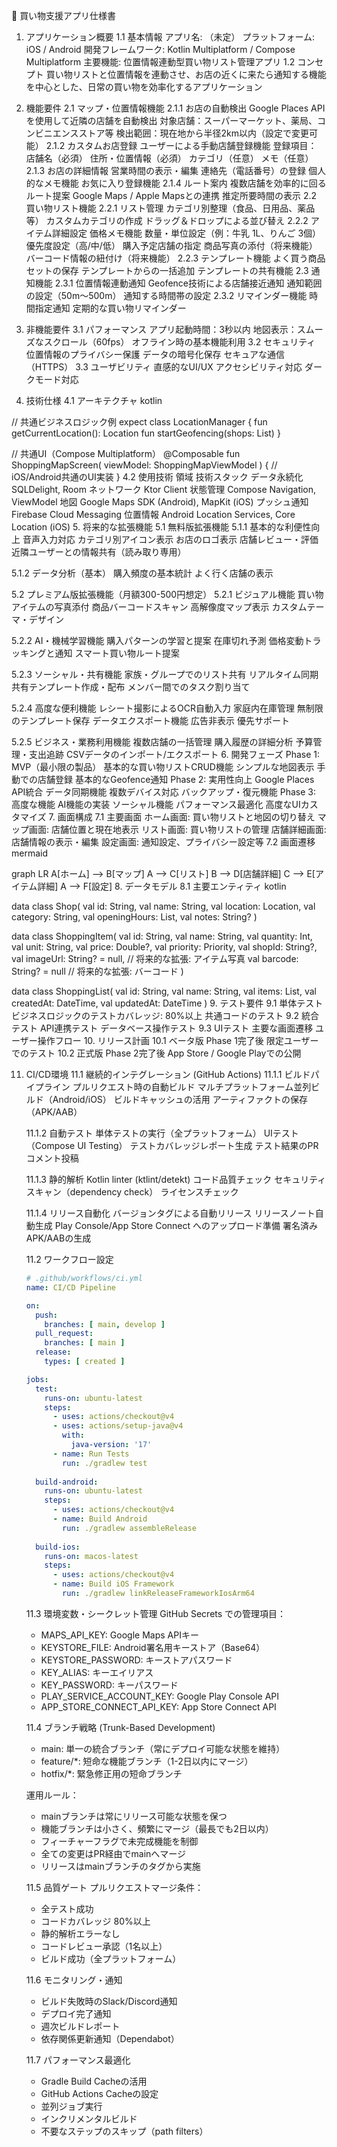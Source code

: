 🛒 買い物支援アプリ仕様書
1. アプリケーション概要
   1.1 基本情報
   アプリ名: （未定）
   プラットフォーム: iOS / Android
   開発フレームワーク: Kotlin Multiplatform / Compose Multiplatform
   主要機能: 位置情報連動型買い物リスト管理アプリ
   1.2 コンセプト
   買い物リストと位置情報を連動させ、お店の近くに来たら通知する機能を中心とした、日常の買い物を効率化するアプリケーション

2. 機能要件
   2.1 マップ・位置情報機能
   2.1.1 お店の自動検出
   Google Places APIを使用して近隣の店舗を自動検出
   対象店舗：スーパーマーケット、薬局、コンビニエンスストア等
   検出範囲：現在地から半径2km以内（設定で変更可能）
   2.1.2 カスタムお店登録
   ユーザーによる手動店舗登録機能
   登録項目：
   店舗名（必須）
   住所・位置情報（必須）
   カテゴリ（任意）
   メモ（任意）
   2.1.3 お店の詳細情報
   営業時間の表示・編集
   連絡先（電話番号）の登録
   個人的なメモ機能
   お気に入り登録機能
   2.1.4 ルート案内
   複数店舗を効率的に回るルート提案
   Google Maps / Apple Mapsとの連携
   推定所要時間の表示
   2.2 買い物リスト機能
   2.2.1 リスト管理
   カテゴリ別整理（食品、日用品、薬品等）
   カスタムカテゴリの作成
   ドラッグ＆ドロップによる並び替え
   2.2.2 アイテム詳細設定
   価格メモ機能
   数量・単位設定（例：牛乳 1L、りんご 3個）
   優先度設定（高/中/低）
   購入予定店舗の指定
   商品写真の添付（将来機能）
   バーコード情報の紐付け（将来機能）
   2.2.3 テンプレート機能
   よく買う商品セットの保存
   テンプレートからの一括追加
   テンプレートの共有機能
   2.3 通知機能
   2.3.1 位置情報連動通知
   Geofence技術による店舗接近通知
   通知範囲の設定（50m〜500m）
   通知する時間帯の設定
   2.3.2 リマインダー機能
   時間指定通知
   定期的な買い物リマインダー
3. 非機能要件
   3.1 パフォーマンス
   アプリ起動時間：3秒以内
   地図表示：スムーズなスクロール（60fps）
   オフライン時の基本機能利用
   3.2 セキュリティ
   位置情報のプライバシー保護
   データの暗号化保存
   セキュアな通信（HTTPS）
   3.3 ユーザビリティ
   直感的なUI/UX
   アクセシビリティ対応
   ダークモード対応
4. 技術仕様
   4.1 アーキテクチャ
   kotlin

// 共通ビジネスロジック例
expect class LocationManager {
fun getCurrentLocation(): Location
fun startGeofencing(shops: List<Shop>)
}

// 共通UI（Compose Multiplatform）
@Composable
fun ShoppingMapScreen(
viewModel: ShoppingMapViewModel
) {
// iOS/Android共通のUI実装
}
4.2 使用技術
領域	技術スタック
データ永続化	SQLDelight, Room
ネットワーク	Ktor Client
状態管理	Compose Navigation, ViewModel
地図	Google Maps SDK (Android), MapKit (iOS)
プッシュ通知	Firebase Cloud Messaging
位置情報	Android Location Services, Core Location (iOS)
5. 将来的な拡張機能
   5.1 無料版拡張機能
   5.1.1 基本的な利便性向上
   音声入力対応
   カテゴリ別アイコン表示
   お店のロゴ表示
   店舗レビュー・評価
   近隣ユーザーとの情報共有（読み取り専用）
   
   5.1.2 データ分析（基本）
   購入頻度の基本統計
   よく行く店舗の表示
   
   5.2 プレミアム版拡張機能（月額300-500円想定）
   5.2.1 ビジュアル機能
   買い物アイテムの写真添付
   商品バーコードスキャン
   高解像度マップ表示
   カスタムテーマ・デザイン
   
   5.2.2 AI・機械学習機能
   購入パターンの学習と提案
   在庫切れ予測
   価格変動トラッキングと通知
   スマート買い物ルート提案
   
   5.2.3 ソーシャル・共有機能
   家族・グループでのリスト共有
   リアルタイム同期
   共有テンプレート作成・配布
   メンバー間でのタスク割り当て
   
   5.2.4 高度な便利機能
   レシート撮影によるOCR自動入力
   家庭内在庫管理
   無制限のテンプレート保存
   データエクスポート機能
   広告非表示
   優先サポート
   
   5.2.5 ビジネス・業務利用機能
   複数店舗の一括管理
   購入履歴の詳細分析
   予算管理・支出追跡
   CSVデータのインポート/エクスポート
6. 開発フェーズ
   Phase 1: MVP（最小限の製品）
   基本的な買い物リストCRUD機能
   シンプルな地図表示
   手動での店舗登録
   基本的なGeofence通知
   Phase 2: 実用性向上
   Google Places API統合
   データ同期機能
   複数デバイス対応
   バックアップ・復元機能
   Phase 3: 高度な機能
   AI機能の実装
   ソーシャル機能
   パフォーマンス最適化
   高度なUIカスタマイズ
7. 画面構成
   7.1 主要画面
   ホーム画面: 買い物リストと地図の切り替え
   マップ画面: 店舗位置と現在地表示
   リスト画面: 買い物リストの管理
   店舗詳細画面: 店舗情報の表示・編集
   設定画面: 通知設定、プライバシー設定等
   7.2 画面遷移
   mermaid

graph LR
A[ホーム] --> B[マップ]
A --> C[リスト]
B --> D[店舗詳細]
C --> E[アイテム詳細]
A --> F[設定]
8. データモデル
   8.1 主要エンティティ
   kotlin

data class Shop(
val id: String,
val name: String,
val location: Location,
val category: String,
val openingHours: List<OpeningHour>,
val notes: String?
)

data class ShoppingItem(
val id: String,
val name: String,
val quantity: Int,
val unit: String,
val price: Double?,
val priority: Priority,
val shopId: String?,
val imageUrl: String? = null, // 将来的な拡張: アイテム写真
val barcode: String? = null   // 将来的な拡張: バーコード
)

data class ShoppingList(
val id: String,
val name: String,
val items: List<ShoppingItem>,
val createdAt: DateTime,
val updatedAt: DateTime
)
9. テスト要件
   9.1 単体テスト
   ビジネスロジックのテストカバレッジ: 80%以上
   共通コードのテスト
   9.2 統合テスト
   API連携テスト
   データベース操作テスト
   9.3 UIテスト
   主要な画面遷移
   ユーザー操作フロー
10. リリース計画
    10.1 ベータ版
    Phase 1完了後
    限定ユーザーでのテスト
    10.2 正式版
    Phase 2完了後
    App Store / Google Playでの公開

11. CI/CD環境
    11.1 継続的インテグレーション (GitHub Actions)
    11.1.1 ビルドパイプライン
    プルリクエスト時の自動ビルド
    マルチプラットフォーム並列ビルド（Android/iOS）
    ビルドキャッシュの活用
    アーティファクトの保存（APK/AAB）
    
    11.1.2 自動テスト
    単体テストの実行（全プラットフォーム）
    UIテスト（Compose UI Testing）
    テストカバレッジレポート生成
    テスト結果のPRコメント投稿
    
    11.1.3 静的解析
    Kotlin linter (ktlint/detekt)
    コード品質チェック
    セキュリティスキャン（dependency check）
    ライセンスチェック
    
    11.1.4 リリース自動化
    バージョンタグによる自動リリース
    リリースノート自動生成
    Play Console/App Store Connect へのアップロード準備
    署名済みAPK/AABの生成
    
    11.2 ワークフロー設定
    ```yaml
    # .github/workflows/ci.yml
    name: CI/CD Pipeline
    
    on:
      push:
        branches: [ main, develop ]
      pull_request:
        branches: [ main ]
      release:
        types: [ created ]
    
    jobs:
      test:
        runs-on: ubuntu-latest
        steps:
          - uses: actions/checkout@v4
          - uses: actions/setup-java@v4
            with:
              java-version: '17'
          - name: Run Tests
            run: ./gradlew test
          
      build-android:
        runs-on: ubuntu-latest
        steps:
          - uses: actions/checkout@v4
          - name: Build Android
            run: ./gradlew assembleRelease
            
      build-ios:
        runs-on: macos-latest
        steps:
          - uses: actions/checkout@v4
          - name: Build iOS Framework
            run: ./gradlew linkReleaseFrameworkIosArm64
    ```
    
    11.3 環境変数・シークレット管理
    GitHub Secrets での管理項目：
    - MAPS_API_KEY: Google Maps APIキー
    - KEYSTORE_FILE: Android署名用キーストア（Base64）
    - KEYSTORE_PASSWORD: キーストアパスワード
    - KEY_ALIAS: キーエイリアス
    - KEY_PASSWORD: キーパスワード
    - PLAY_SERVICE_ACCOUNT_KEY: Google Play Console API
    - APP_STORE_CONNECT_API_KEY: App Store Connect API
    
    11.4 ブランチ戦略 (Trunk-Based Development)
    - main: 単一の統合ブランチ（常にデプロイ可能な状態を維持）
    - feature/*: 短命な機能ブランチ（1-2日以内にマージ）
    - hotfix/*: 緊急修正用の短命ブランチ
    
    運用ルール：
    - mainブランチは常にリリース可能な状態を保つ
    - 機能ブランチは小さく、頻繁にマージ（最長でも2日以内）
    - フィーチャーフラグで未完成機能を制御
    - 全ての変更はPR経由でmainへマージ
    - リリースはmainブランチのタグから実施
    
    11.5 品質ゲート
    プルリクエストマージ条件：
    - 全テスト成功
    - コードカバレッジ 80%以上
    - 静的解析エラーなし
    - コードレビュー承認（1名以上）
    - ビルド成功（全プラットフォーム）
    
    11.6 モニタリング・通知
    - ビルド失敗時のSlack/Discord通知
    - デプロイ完了通知
    - 週次ビルドレポート
    - 依存関係更新通知（Dependabot）
    
    11.7 パフォーマンス最適化
    - Gradle Build Cacheの活用
    - GitHub Actions Cacheの設定
    - 並列ジョブ実行
    - インクリメンタルビルド
    - 不要なステップのスキップ（path filters）